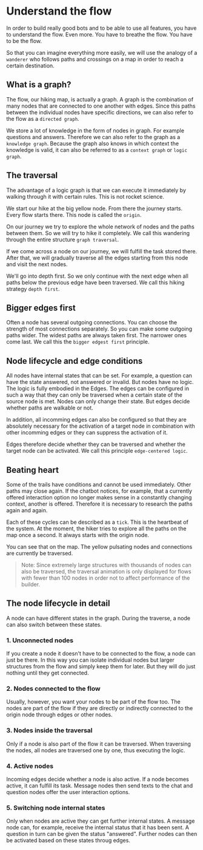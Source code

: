 # Understand the flow
In order to build really good bots and to be able to use all features, you have to understand the flow.
Even more. You have to breathe the flow. You have to be the flow.

So that you can imagine everything more easily, we will use the analogy of a `wanderer` who follows paths and crossings on a map in order to reach a certain destination.

## What is a graph?
The flow, our hiking map, is actually a graph. A graph is the combination of many nodes that are connected to one another with edges.
Since this paths between the individual nodes have specific directions, we can also refer to the flow as a `directed graph`.

We store a lot of knowledge in the form of nodes in graph. For example questions and answers. Therefore we can also refer to the graph as a `knowledge graph`.
Because the graph also knows in which context the knowledge is valid, it can also be referred to as a `context graph` or `logic graph`.

## The traversal
The advantage of a logic graph is that we can execute it immediately by walking through it with certain rules. This is not rocket science.

We start our hike at the big yellow node. From there the journey starts. Every flow starts there. This node is called the `origin`.

On our journey we try to explore the whole network of nodes and the paths between them. So we will try to hike it completely.
We call this wandering through the entire structure `graph traversal`.

If we come across a node on our journey, we will fulfill the task stored there. After that, we will gradually traverse all the edges starting from this node and visit the next nodes.

We'll go into depth first. So we only continue with the next edge when all paths below the previous edge have been traversed. We call this hiking strategy `depth first`.

## Bigger edges first
Often a node has several outgoing connections. You can choose the strength of most connections separately. So you can make some outgoing paths wider.
The widest paths are always taken first. The narrower ones come last. We call this the `bigger edgest first` principle.

## Node lifecycle and edge conditions
All nodes have internal states that can be set. For example, a question can have the state answered, not answered or invalid.
But nodes have no logic. The logic is fully embodied in the Edges.
The edges can be configured in such a way that they can only be traversed when a certain state of the source node is met.
Nodes can only change their state. But edges decide whether paths are walkable or not.

In addition, all incomming edges can also be configured so that they are absolutely necessary for the activation of a target node in combination with other incomming edges or they can suppress the activation of it.

Edges therefore decide whether they can be traversed and whether the target node can be activated. We call this principle `edge-centered logic`.

## Beating heart
Some of the trails have conditions and cannot be used immediately. Other paths may close again.
If the chatbot notices, for example, that a currently offered interaction option no longer makes sense in a constantly changing context, another is offered.
Therefore it is necessary to research the paths again and again.

Each of these cycles can be described as a `tick`. This is the heartbeat of the system.
At the moment, the hiker tries to explore all the paths on the map once a second. It always starts with the origin node.

You can see that on the map. The yellow pulsating nodes and connections are currently be traversed.

> Note: Since extremely large structures with thousands of nodes can also be traversed, the traversal animation is only displayed for flows with fewer than 100 nodes in order not to affect performance of the builder.

## The node lifecycle in detail
A node can have different states in the graph. During the traverse, a node can also switch between these states.

### 1. Unconnected nodes
If you create a node it doesn't have to be connected to the flow, a node can just be there. In this way you can isolate individual nodes but larger structures from the flow and simply keep them for later. But they will do just nothing until they get connected.

### 2. Nodes connected to the flow
Usually, however, you want your nodes to be part of the flow too. The nodes are part of the flow if they are directly or indirectly connected to the origin node through edges or other nodes.

### 3. Nodes inside the traversal
Only if a node is also part of the flow it can be traversed. When traversing the nodes, all nodes are traversed one by one, thus executing the logic.

### 4. Active nodes
Incoming edges decide whether a node is also active. If a node becomes active, it can fulfill its task. Message nodes then send texts to the chat and question nodes offer the user interaction options.

### 5. Switching node internal states
Only when nodes are active they can get further internal states. A message node can, for example, receive the internal status that it has been sent. A question in turn can be given the status "answered". Further nodes can then be activated based on these states throug edges.
